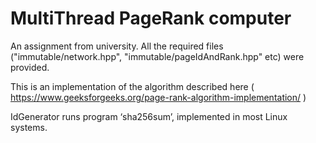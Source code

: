 # MultiThread PageRank computer
An assignment from university. All the required files ("immutable/network.hpp", "immutable/pageIdAndRank.hpp" etc) were provided. 

This is an implementation of the algorithm described here ( https://www.geeksforgeeks.org/page-rank-algorithm-implementation/ )

IdGenerator runs program ‘sha256sum’, implemented in most Linux systems.
